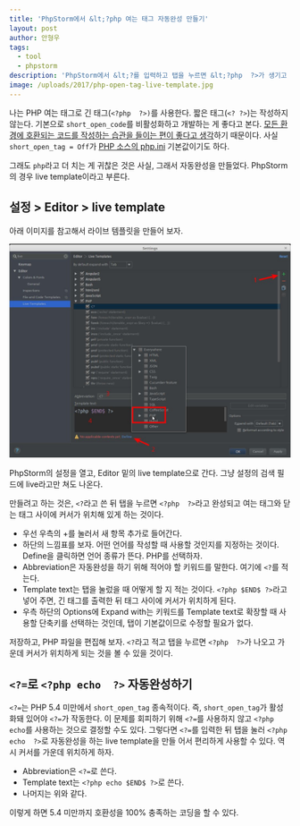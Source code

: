 ```yaml
---
title: 'PhpStorm에서 &lt;?php 여는 태그 자동완성 만들기'
layout: post
author: 안형우
tags: 
  - tool
  - phpstorm 
description: 'PhpStorm에서 &lt;?를 입력하고 탭을 누르면 &lt;?php  ?>가 생기고 그 가운데 커서가 위치하게 만들어 보자'
image: /uploads/2017/php-open-tag-live-template.jpg 
---
```


나는 PHP 여는 태그로 긴 태그(`<?php  ?>)`를 사용한다. 짧은 태그(`<? ?>`)는 작성하지 않는다. 기본으로 `short_open_code`를 비활성화하고 개발하는 게 좋다고 본다. 
[모든 환경에 호환되는 코드를 작성하는 습관을 들이는 편이 좋다고 생각](/2017/04/12/is-it-better-to-use-the-short-open-tag-in-php.html)하기 때문이다.
사실 `short_open_tag = Off`가 [PHP 소스의 php.ini](https://github.com/php/php-src/blob/php-7.1.4/php.ini-production) 기본값이기도 하다.

그래도 `php`라고 더 치는 게 귀찮은 것은 사실, 그래서 자동완성을 만들었다. PhpStorm의 경우 live template이라고 부른다.

## 설정 > Editor > live template

아래 이미지를 참고해서 라이브 템플릿을 만들어 보자.

![](/uploads/2017/php-open-tag-live-template.jpg)

PhpStorm의 설정을 열고, Editor 밑의 live template으로 간다. 그냥 설정의 검색 필드에 live라고만 쳐도 나온다.

만들려고 하는 것은, `<?`라고 쓴 뒤 탭을 누르면 `<?php  ?>`라고 완성되고 여는 태그와 닫는 태그 사이에 커서가 위치해 있게 하는 것이다. 

- 우선 우측의 +를 눌러서 새 항목 추가로 들어간다.
- 하단의 느낌표를 보자. 어떤 언어를 작성할 때 사용할 것인지를 지정하는 것이다. Define을 클릭하면 언어 종류가 뜬다. PHP를 선택하자.
- Abbreviation은 자동완성을 하기 위해 적어야 할 키워드를 말한다. 여기에 `<?`를 적는다.
- Template text는 탭을 눌렀을 때 어떻게 할 지 적는 것이다. `<?php $END$ ?>`라고 넣어 주면, 긴 태그를 출력한 뒤 태그 사이에 커서가 위치하게 된다.
- 우측 하단의 Options에 Expand with는 키워드를 Template text로 확장할 때 사용할 단축키를 선택하는 것인데, 탭이 기본값이므로 수정할 필요가 없다.

저장하고, PHP 파일을 편집해 보자. `<?`라고 적고 탭을 누르면 `<?php  ?>`가 나오고 가운데 커서가 위치하게 되는 것을 볼 수 있을 것이다.


## `<?=`로 `<?php echo  ?>` 자동완성하기

`<?=`는 PHP 5.4 미만에서 `short_open_tag` 종속적이다. 즉, `short_open_tag`가 활성화돼 있어야 `<?=`가 작동한다. 이 문제를 회피하기 위해 `<?=`를 사용하지 않고 `<?php echo`를 사용하는 것으로 결정할 수도 있다. 그렇다면 `<?=`를 입력한 뒤 탭을 눌러 `<?php echo  ?>`로 자동완성을 하는 live template을 만들 어서 편리하게 사용할 수 있다. 역시 커서를 가운데 위치하게 하자.

- Abbreviation은 `<?=`로 쓴다.
- Template text는 `<?php echo $END$ ?>`로 쓴다.
- 나머지는 위와 같다.

이렇게 하면 5.4 미만까지 호환성을 100% 충족하는 코딩을 할 수 있다.
